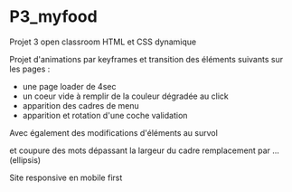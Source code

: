 # P3_myfood
Projet 3 open classroom HTML et CSS dynamique

Projet d'animations par keyframes et transition des éléments suivants sur les pages :
* une page loader de 4sec
* un coeur vide à remplir de la couleur dégradée au click
* apparition des cadres de menu
* apparition et rotation d'une coche validation

Avec également des modifications d'éléments au survol

et coupure des mots dépassant la largeur du cadre remplacement par ... (ellipsis)

Site responsive en mobile first
